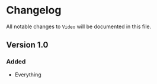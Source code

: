 # Changelog

All notable changes to `Video` will be documented in this file.

## Version 1.0

### Added
- Everything
